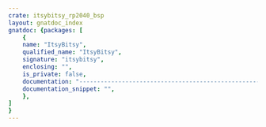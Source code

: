 ```yaml
---
crate: itsybitsy_rp2040_bsp
layout: gnatdoc_index
gnatdoc: {packages: [
    {
    name: "ItsyBitsy",
    qualified_name: "ItsyBitsy",
    signature: "itsybitsy",
    enclosing: "",
    is_private: false,
    documentation: "----------------------------------------------------\n  Just the list of all GPIO pins for the RP2040 chip\n  The commented lines do not have a board connection\n----------------------------------------------------",
    documentation_snippet: "",
    },
]
}
---
```

